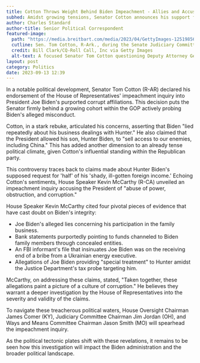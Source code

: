 ```yaml
---
title: Cotton Throws Weight Behind Biden Impeachment - Allies and Accusations Emerge
subhed: Amidst growing tensions, Senator Cotton announces his support for House impeachment inquiry against President Joe Biden over alleged corruption ties.
author: Charles Standard
author-title: Senior Political Correspondent
featured-image: 
  path: "https://media.breitbart.com/media/2023/04/GettyImages-1251985625-640x480.jpg"
  cutline: Sen. Tom Cotton, R-Ark., during the Senate Judiciary Committee hearing on 'Holding Russian Kleptocrats and Human Rights Violators Accountable for their Crimes Against Ukraine.'
  credit: Bill Clark/CQ-Roll Call, Inc via Getty Images
  alt-text: A focused Senator Tom Cotton questioning Deputy Attorney General Lisa Monaco in the Hart Senate Office Building.
layout: post
category: Politics
date: 2023-09-13 12:39
---
```


In a notable political development, Senator Tom Cotton (R-AR) declared his endorsement of the House of Representatives' impeachment inquiry into President Joe Biden's purported corrupt affiliations. This decision puts the Senator firmly behind a growing cohort within the GOP actively probing Biden's alleged misconduct.

Cotton, in a stark rebuke, articulated his concerns, asserting that Biden "lied repeatedly about his business dealings with Hunter." He also claimed that the President allowed his son, Hunter Biden, to "sell access to our enemies, including China." This has added another dimension to an already tense political climate, given Cotton's influential standing within the Republican party.

This controversy traces back to claims made about Hunter Biden's supposed request for 'half' of his 'shady, ill-gotten foreign income.' Echoing Cotton's sentiments, House Speaker Kevin McCarthy (R-CA) unveiled an impeachment inquiry accusing the President of "abuse of power, obstruction, and corruption."

House Speaker Kevin McCarthy cited four pivotal pieces of evidence that have cast doubt on Biden's integrity:
- Joe Biden's alleged lies concerning his participation in the family business.
- Bank statements purportedly pointing to funds channeled to Biden family members through concealed entities.
- An FBI informant's file that insinuates Joe Biden was on the receiving end of a bribe from a Ukrainian energy executive.
- Allegations of Joe Biden providing "special treatment" to Hunter amidst the Justice Department's tax probe targeting him.

McCarthy, on addressing these claims, stated, "Taken together, these allegations paint a picture of a culture of corruption." He believes they warrant a deeper investigation by the House of Representatives into the severity and validity of the claims.

To navigate these treacherous political waters, House Oversight Chairman James Comer (KY), Judiciary Committee Chairman Jim Jordan (OH), and Ways and Means Committee Chairman Jason Smith (MO) will spearhead the impeachment inquiry. 

As the political tectonic plates shift with these revelations, it remains to be seen how this investigation will impact the Biden administration and the broader political landscape.
